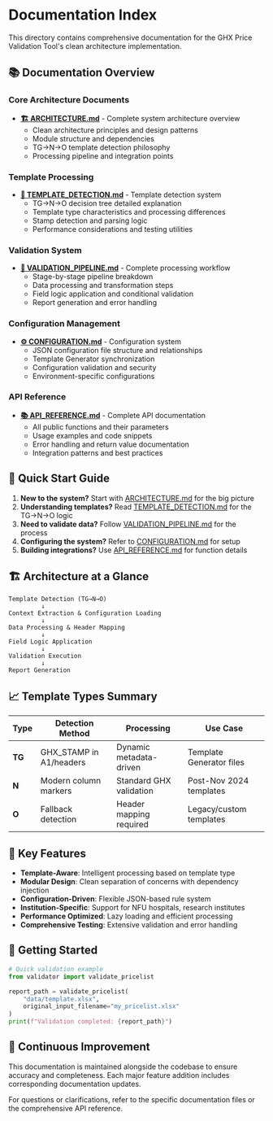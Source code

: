 # Documentation Index

This directory contains comprehensive documentation for the GHX Price Validation Tool's clean architecture implementation.

## 📚 **Documentation Overview**

### Core Architecture Documents
- **[🏗️ ARCHITECTURE.md](ARCHITECTURE.md)** - Complete system architecture overview
  - Clean architecture principles and design patterns
  - Module structure and dependencies
  - TG→N→O template detection philosophy
  - Processing pipeline and integration points

### Template Processing
- **[🌳 TEMPLATE_DETECTION.md](TEMPLATE_DETECTION.md)** - Template detection system
  - TG→N→O decision tree detailed explanation
  - Template type characteristics and processing differences
  - Stamp detection and parsing logic
  - Performance considerations and testing utilities

### Validation System
- **[🔄 VALIDATION_PIPELINE.md](VALIDATION_PIPELINE.md)** - Complete processing workflow
  - Stage-by-stage pipeline breakdown
  - Data processing and transformation steps
  - Field logic application and conditional validation
  - Report generation and error handling

### Configuration Management
- **[⚙️ CONFIGURATION.md](CONFIGURATION.md)** - Configuration system
  - JSON configuration file structure and relationships
  - Template Generator synchronization
  - Configuration validation and security
  - Environment-specific configurations

### API Reference
- **[📚 API_REFERENCE.md](API_REFERENCE.md)** - Complete API documentation
  - All public functions and their parameters
  - Usage examples and code snippets
  - Error handling and return value documentation
  - Integration patterns and best practices

## 🎯 **Quick Start Guide**

1. **New to the system?** Start with [ARCHITECTURE.md](ARCHITECTURE.md) for the big picture
2. **Understanding templates?** Read [TEMPLATE_DETECTION.md](TEMPLATE_DETECTION.md) for the TG→N→O logic
3. **Need to validate data?** Follow [VALIDATION_PIPELINE.md](VALIDATION_PIPELINE.md) for the process
4. **Configuring the system?** Refer to [CONFIGURATION.md](CONFIGURATION.md) for setup
5. **Building integrations?** Use [API_REFERENCE.md](API_REFERENCE.md) for function details

## 🏗️ **Architecture at a Glance**

```
Template Detection (TG→N→O)
         ↓
Context Extraction & Configuration Loading
         ↓
Data Processing & Header Mapping
         ↓
Field Logic Application
         ↓
Validation Execution
         ↓
Report Generation
```

## 📈 **Template Types Summary**

| Type | Detection Method | Processing | Use Case |
|------|------------------|------------|----------|
| **TG** | GHX_STAMP in A1/headers | Dynamic metadata-driven | Template Generator files |
| **N** | Modern column markers | Standard GHX validation | Post-Nov 2024 templates |
| **O** | Fallback detection | Header mapping required | Legacy/custom templates |

## 🔧 **Key Features**

- **Template-Aware**: Intelligent processing based on template type
- **Modular Design**: Clean separation of concerns with dependency injection
- **Configuration-Driven**: Flexible JSON-based rule system
- **Institution-Specific**: Support for NFU hospitals, research institutes
- **Performance Optimized**: Lazy loading and efficient processing
- **Comprehensive Testing**: Extensive validation and error handling

## 🚀 **Getting Started**

```python
# Quick validation example
from validator import validate_pricelist

report_path = validate_pricelist(
    "data/template.xlsx",
    original_input_filename="my_pricelist.xlsx"
)
print(f"Validation completed: {report_path}")
```

## 🔄 **Continuous Improvement**

This documentation is maintained alongside the codebase to ensure accuracy and completeness. Each major feature addition includes corresponding documentation updates.

For questions or clarifications, refer to the specific documentation files or the comprehensive API reference.